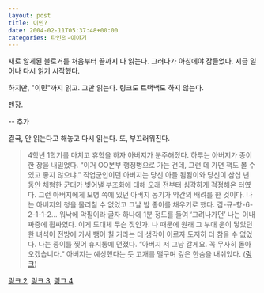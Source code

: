 ```yaml
---
layout: post
title: 이민?
date: 2004-02-11T05:37:48+00:00
categories: 타인의-이야기
---
```

새로 알게된 블로거를 처음부터 끝까지 다 읽는다. 그러다가 아침에야 잠들었다. 지금 일어나 다시 읽기 시작했다.

하지만, "이민"까지 읽고. 그만 읽는다. 링크도 트랙백도 하지 않는다.

젠장.

-- 추가

결국, 안 읽는다고 해놓고 다시 읽는다. 또, 부끄러워진다.

<blockquote>4학년 1학기를 마치고 휴학을 하자 아버지가 분주해졌다. 하루는 아버지가 종이 한 장을 내밀었다. “이거 OO본부 행정병으로 가는 건데, 그런 데 가면 책도 볼 수 있고 좋지 않으냐.” 직업군인이던 아버지는 당신 아들 됨됨이와 당신이 삼십 년 동안 체험한 군대가 빚어낼 부조화에 대해 오래 전부터 심각하게 걱정해온 터였다. 그런 아버지에게 모병 쪽에 있던 아버지 동기가 약간의 배려를 한 것이다. 나는 아버지의 청을 물리칠 수 없었고 그날 밤 종이를 채우기로 했다. 김-규-항-6-2-1-1-2... 워낙에 악필이라 글자 하나에 1분 정도를 들여 ‘그려나가던’ 나는 이내 짜증에 휩싸였다. 이게 도대체 무슨 짓인가. 나 때문에 원래 그 부대 운이 닿았던 한 녀석이 전방에 가서 뺑이 칠 거라는 데 생각이 이르자 도저히 더 참을 수 없었다. 나는 종이를 찢어 휴지통에 던졌다. “아버지 저 그냥 갈게요. 꼭 무사히 돌아오겠습니다.” 아버지는 예상했다는 듯 고개를 떨구며 깊은 한숨을 내쉬었다. (<a href="http://gyuhang.net/archives/1999/05/19@04:33PM.html" target="bb">링크</a>)</blockquote>

<a href="http://gyuhang.net/archives/1998/12/15@12:21PM.html" target="bb">링크 2</a>, <a href="http://gyuhang.net/archives/1998/11/03@04:19PM.html" target="bb">링크 3</a>, <a href="http://gyuhang.net/archives/1998/08/25@04:16PM.html" target="bb">링그 4</a>
